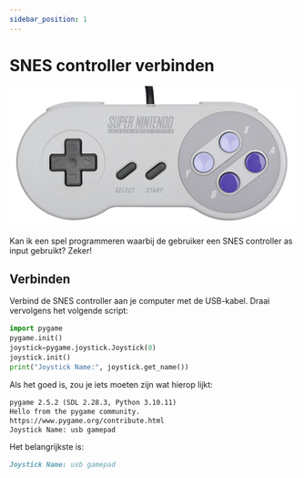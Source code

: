 ```yaml
---
sidebar_position: 1
---
```


# SNES controller verbinden

![SNES controller](snes_controller.png)

Kan ik een spel programmeren waarbij de gebruiker een SNES controller as input gebruikt? Zeker!

## Verbinden
Verbind de SNES controller aan je computer met de USB-kabel.
Draai vervolgens het volgende script:

```python
import pygame
pygame.init()
joystick=pygame.joystick.Joystick(0)
joystick.init()
print("Joystick Name:", joystick.get_name())
```

Als het goed is, zou je iets moeten zijn wat hierop lijkt:
```
pygame 2.5.2 (SDL 2.28.3, Python 3.10.11)
Hello from the pygame community. https://www.pygame.org/contribute.html
Joystick Name: usb gamepad
```
Het belangrijkste is:
```markdown
Joystick Name: usb gamepad
```
